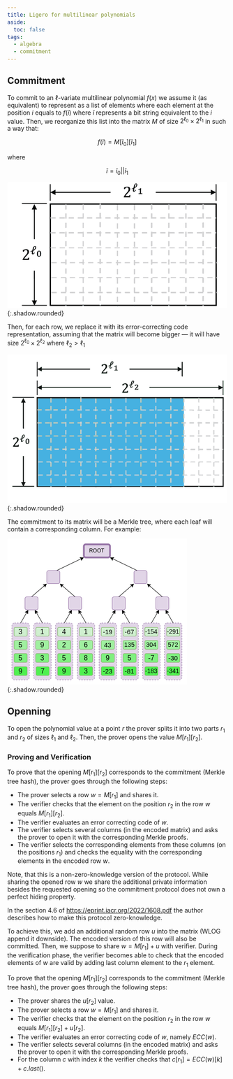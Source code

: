 ```yaml
---
title: Ligero for multilinear polynomials
aside:
  toc: false
tags:
  - algebra
  - commitment
---
```


## Commitment

To commit to an $\ell$-variate multilinear polynomial $f(x)$ we assume it (as equivalent) to represent as a list of
elements where each element at the position $i$ equals to $f(\tilde{i})$ where $\tilde{i}$ represents a bit string
equivalent to the $i$ value. Then, we reorganize this list into the matrix $M$ of size $2^{\ell_0} \times 2^{\ell_1}$ in
such a way that:

$$
f(\tilde{i}) = M[\tilde{i}_0][\tilde{i}_1]
$$

where

$$
\tilde{i} = \tilde{i}_0||\tilde{i}_1
$$

![Image](/assets/images/ligero1.gif){:.shadow.rounded}

Then, for each row, we replace it with its error-correcting code representation, assuming that the matrix will become
bigger — it will have size $2^{\ell_0} \times 2^{\ell_2}$ where $\ell_2 > \ell_1$

![Image](/assets/images/ligero2.gif){:.shadow.rounded}

The commitment to its matrix will be a Merkle tree, where each leaf will contain a corresponding column. For example:

![Image](/assets/images/ligero3.png){:.shadow.rounded}

## Openning

To open the polynomial value at a point $r$ the prover splits it into two parts $r_1$ and $r_2$ of sizes $\ell_1$ and
$\ell_2$. Then, the prover opens the value $M[r_1][r_2]$.

### Proving and Verification

To prove that the opening $M[r_1][r_2]$ corresponds to the commitment (Merkle tree hash), the prover goes through the
following steps:

* The prover selects a row $w = M[r_1]$ and shares it.
* The verifier checks that the element on the position $r_2$ in the row $w$ equals $M[r_1][r_2]$.
* The verifier evaluates an error correcting code of $w$.
* The verifier selects several columns (in the encoded matrix) and asks the prover to open it with the corresponding
  Merkle proofs.
* The verifier selects the corresponding elements from these columns (on the positions $r_1$) and checks the equality
  with the corresponding elements in the encoded row $w$.

Note, that this is a non-zero-knowledge version of the protocol. While sharing the opened row $w$ we share the
additional private information besides the requested opening so the commitment protocol does not own a perfect hiding
property.

In the section 4.6 of <https://eprint.iacr.org/2022/1608.pdf> the author describes how to make this protocol
zero-knowledge.

To achieve this, we add an additional random row $u$ into the matrix (WLOG append it downside). The encoded version of
this row will also be committed. Then, we suppose to share $w = M[r_1] + u$ with verifier. During the verification
phase, the verifier becomes able to check that the encoded elements of $w$ are valid by adding last column element to
the $r_1$ element.

To prove that the opening $M[r_1][r_2]$ corresponds to the commitment (Merkle tree hash), the prover goes through the
following steps:

* The prover shares the $u[r_2]$ value.
* The prover selects a row $w = M[r_1]$ and shares it.
* The verifier checks that the element on the position $r_2$ in the row $w$ equals $M[r_1][r_2] + u[r_2]$.
* The verifier evaluates an error correcting code of $w$, namely $ECC(w)$.
* The verifier selects several columns (in the encoded matrix) and asks the prover to open it with the corresponding
  Merkle proofs.
* For the column $c$ with index $k$ the verifier checks that $c[r_1] = ECC(w)[k] + c.last()$.